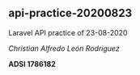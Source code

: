 ## api-practice-20200823
Laravel API practice of 23-08-2020

*Christian Alfredo León Rodriguez*

**ADSI 1786182**
